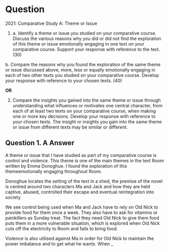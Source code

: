 # Question

2021: Comparative Study A: Theme or Issue

1. a. Identify a theme or issue you studied on your comparative course. Discuss the various reasons why you did or did not find the exploration of this theme or issue emotionally engaging in one text on your comparative course. Support your response with reference to the text. (30)

b. Compare the reasons why you found the exploration of the same theme or issue discussed above, more, less or equally emotionally engaging in each of two other texts you studied on your comparative course. Develop your response with reference to your chosen texts. (40)

**OR**

2. Compare the insights you gained into the same theme or issue through understanding what influences or motivates one central character, from each of at least two texts on your comparative course, when making one or more key decisions. Develop your response with reference to your chosen texts. The insight or insights you gain into the same theme or issue from different texts may be similar or different.

## Question 1. A Answer
A theme or issue that I have studied as part of my comparative course is control and violence. This theme is one of the main themes in the text Room written by Emma Donoghue. I found the exploration of this themeemotionally engaging throughout Room.

Donoghue locates the setting of the text in a shed, the premise of the novel is centred around two characters Ma and Jack and how they are held captive, abused, controlled their escape and eventual reintegration into society

We see control being used when Ma and Jack have to rely on Old Nick to provide food for them once a week. They also have to ask for vitamins or painkillers as Sunday treat. The fact they need Old Nick to give them food puts them in a more vulnerable situation, which is explored when Old Nick cuts off the electricity to Room and fails to bring food.

Violence is also utilised against Ma in order for Old Nick to maintain the power imbalance and to get what he wants. When _
